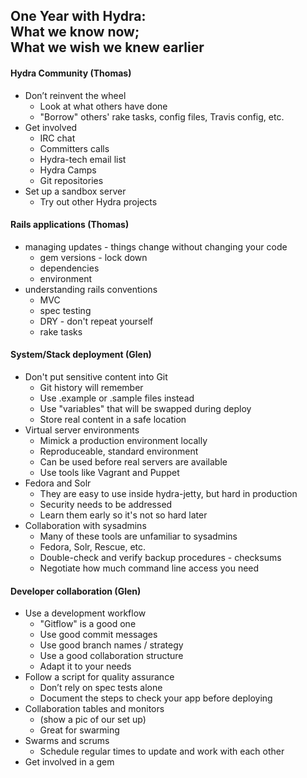 ## One Year with Hydra: <br />What we know now;<br />What we wish we knew earlier

#### Hydra Community (Thomas)
* Don’t reinvent the wheel
    * Look at what others have done
    * "Borrow" others' rake tasks, config files, Travis config, etc.
* Get involved
   * IRC chat
   * Committers calls
   * Hydra-tech email list
   * Hydra Camps
   * Git repositories
* Set up a sandbox server
    * Try out other Hydra projects

#### Rails applications (Thomas)
* managing updates - things change without changing your code
    * gem versions - lock down
    * dependencies
    * environment
* understanding rails conventions
    * MVC
    * spec testing
    * DRY - don't repeat yourself
    * rake tasks

#### System/Stack deployment (Glen)
* Don't put sensitive content into Git
    * Git history will remember
    * Use .example or .sample files instead
    * Use "variables" that will be swapped during deploy
    * Store real content in a safe location
* Virtual server environments
    * Mimick a production environment locally
    * Reproduceable, standard environment
    * Can be used before real servers are available
    * Use tools like Vagrant and Puppet
* Fedora and Solr
    * They are easy to use inside hydra-jetty, but hard in production
    * Security needs to be addressed
    * Learn them early so it's not so hard later
* Collaboration with sysadmins
    * Many of these tools are unfamiliar to sysadmins
    * Fedora, Solr, Rescue, etc.
    * Double-check and verify backup procedures - checksums
    * Negotiate how much command line access you need

#### Developer collaboration (Glen)
* Use a development workflow
    * "Gitflow" is a good one
    * Use good commit messages
    * Use good branch names / strategy
    * Use a good collaboration structure
    * Adapt it to your needs
* Follow a script for quality assurance
    * Don’t rely on spec tests alone
    * Document the steps to check your app before deploying
* Collaboration tables and monitors
    * (show a pic of our set up)
    * Great for swarming
* Swarms and scrums
    * Schedule regular times to update and work with each other
* Get involved in a gem
